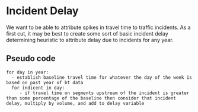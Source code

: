 # Incident Delay

We want to be able to attribute spikes in travel time to traffic incidents. As a first cut, it may be best to create some sort of basic incident delay determining heuristic to attribute delay due to incidents for any year. 

## Pseudo code 
```
for day in year:
  - establish baseline travel time for whatever the day of the week is based on past year of bt data
  for indicent in day:
     - if travel time on segments upstream of the incident is greater than some percentage of the baseline then consider that incident delay, multiply by volume, and add to delay variable
    
```
